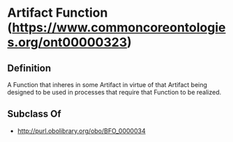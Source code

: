 # Artifact Function (https://www.commoncoreontologies.org/ont00000323)

## Definition
A Function that inheres in some Artifact in virtue of that Artifact being designed to be used in processes that require that Function to be realized.

## Subclass Of
- http://purl.obolibrary.org/obo/BFO_0000034

